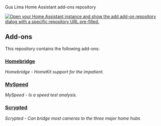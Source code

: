 Gus Lima Home Assistant add-ons repository

[![Open your Home Assistant instance and show the add add-on repository dialog with a specific repository URL pre-filled.](https://my.home-assistant.io/badges/supervisor_add_addon_repository.svg)](https://my.home-assistant.io/redirect/supervisor_add_addon_repository/?repository_url=https://github.com/guslma/home-assistant-addons)

## Add-ons

This repository contains the following add-ons:

### [Homebridge](./homebridge)

_Homebridge - HomeKit support for the impatient._

### [MySpeed](./MySpeed)

_MySpeed - Is a speed test analysis._

### [Scrypted](./Scrypted)

_Scrypted - Can bridge most cameras to the three major home hubs_
